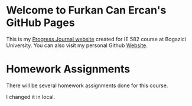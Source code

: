 # Welcome to Furkan Can Ercan's GitHub Pages

This is my [Progress Journal website](https://bu-ie-582.github.io/fall21-ercanfurkan/) created for IE 582 course at Bogazici University. 
You can also visit my personal Github [Website](https://github.com/ercanfurkan).

# Homework Assignments

There will be several homework assignments done for this course.

I changed it in local.